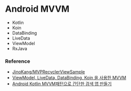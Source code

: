 # Android MVVM
- Kotlin
- Koin
- DataBinding
- LiveData
- ViewModel
- RxJava

### Reference
- [JinoKang/MVPRecyclerViewSample](https://github.com/JinoKang/MVPRecyclerViewSample)
- [ViewModel, LiveData, DataBinding, Koin 을 사용한 MVVM](https://black-jin0427.tistory.com/138)
- [Android Kotlin MVVM패턴으로 간단한 검색 앱 만들기](https://deque.tistory.com/108?category=984011)

